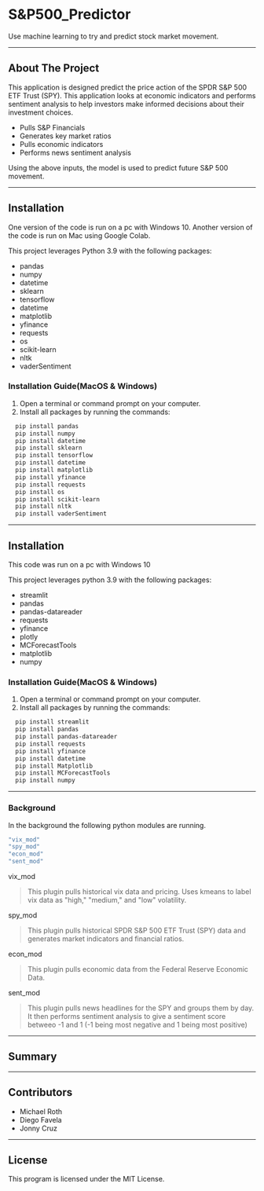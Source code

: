# S&P500_Predictor
Use machine learning to try and predict stock market movement. 

---

## About The Project

This application is designed predict the price action of the SPDR S&P 500 ETF Trust (SPY). This application looks at economic indicators and performs sentiment analysis to help investors make informed decisions about their investment choices.
+ Pulls S&P Financials
+ Generates key market ratios
+ Pulls economic indicators
+ Performs news sentiment analysis

Using the above inputs, the model is used to predict future S&P 500 movement.

---

## Installation

One version of the code is run on a pc with Windows 10. Another version of the code is run on Mac using Google Colab.

This project leverages Python 3.9 with the following packages:

+ pandas
+ numpy
+ datetime
+ sklearn 
+ tensorflow
+ datetime 
+ matplotlib
+ yfinance
+ requests
+ os
+ scikit-learn
+ nltk
+ vaderSentiment

### Installation Guide(MacOS & Windows)

1.  Open a terminal or command prompt on your computer.
2.  Install all packages by running the commands: 

```bash
  pip install pandas
  pip install numpy
  pip install datetime
  pip install sklearn 
  pip install tensorflow
  pip install datetime 
  pip install matplotlib
  pip install yfinance
  pip install requests
  pip install os
  pip install scikit-learn
  pip install nltk
  pip install vaderSentiment
```
---

## Installation

This code was run on a pc with Windows 10

This project leverages python 3.9 with the following packages:

+ streamlit
+ pandas 
+ pandas-datareader 
+ requests
+ yfinance 
+ plotly
+ MCForecastTools
+ matplotlib
+ numpy

### Installation Guide(MacOS & Windows)

1.  Open a terminal or command prompt on your computer.
2.  Install all packages by running the commands: 

```bash
  pip install streamlit
  pip install pandas 
  pip install pandas-datareader 
  pip install requests
  pip install yfinance 
  pip install datetime 
  pip install Matplotlib
  pip install MCForecastTools
  pip install numpy
```
---

### Background
In the background the following python modules are running.

```bash
"vix_mod"
"spy_mod"
"econ_mod"
"sent_mod"
```

vix_mod
>This plugin pulls historical vix data and pricing. Uses kmeans to label vix data as "high," "medium," and "low" volatility.

spy_mod
>This plugin pulls historical SPDR S&P 500 ETF Trust (SPY) data and generates market indicators and financial ratios.

econ_mod
>This plugin pulls economic data from the Federal Reserve Economic Data.

sent_mod
>This plugin pulls news headlines for the SPY and groups them by day. It then performs sentiment analysis to give a sentiment score betweeo -1 and 1 (-1 being most negative and 1 being most positive)

---

## Summary



---

## Contributors

* Michael Roth
* Diego Favela
* Jonny Cruz

---

## License
This program is licensed under the MIT License.
